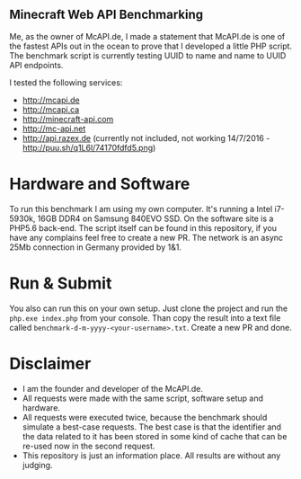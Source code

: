 ## Minecraft Web API Benchmarking

Me, as the owner of McAPI.de, I made a statement that McAPI.de is one of the fastest APIs out in the ocean to prove that I developed a little PHP script.
The benchmark script is currently testing UUID to name and name to UUID API endpoints.

I tested the following services:

- http://mcapi.de
- http://mcapi.ca
- http://minecraft-api.com
- http://mc-api.net
- http://api.razex.de (currently not included, not working 14/7/2016 - http://puu.sh/q1L6l/74170fdfd5.png)

# Hardware and Software
To run this benchmark I am using my own computer. It's running a Intel i7-5930k, 16GB DDR4 on Samsung 840EVO SSD. On the software site is a PHP5.6 back-end.
The script itself can be found in this repository, if you have any complains feel free to create a new PR.
The network is an async 25Mb connection in Germany provided by 1&1.  

# Run & Submit
You also can run this on your own setup. Just clone the project and run the `php.exe index.php` from your console. Than copy the result into a text file
called `benchmark-d-m-yyyy-<your-username>.txt`. Create a new PR and done.

# Disclaimer
- I am the founder and developer of the McAPI.de.
- All requests were made with the same script, software setup and hardware.
- All requests were executed twice, because the benchmark should simulate a best-case requests. The best case is that the identifier and the data related to it has been stored in some kind of cache that can be re-used now in the second request.
- This repository is just an information place. All results are without any judging.
